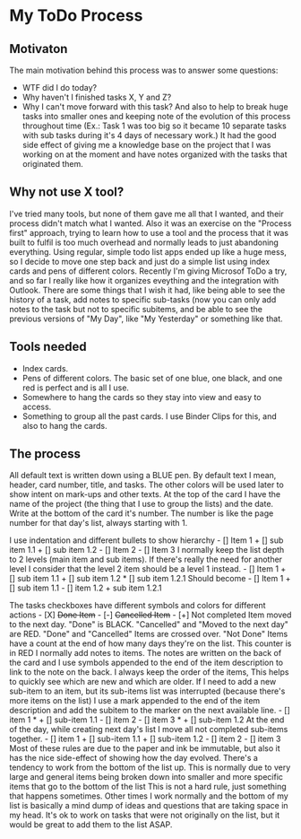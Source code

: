 # My ToDo Process
## Motivaton
The main motivation behind this process was to answer some questions:
- WTF did I do today?
- Why haven't I finished tasks X, Y and Z?
- Why I can't move forward with this task?
And also to help to break huge tasks into smaller ones and keeping note of the evolution of this process throughout time (Ex.:  Task 1 was too big so it became 10 separate tasks with sub tasks during it's 4 days of necessary work.)
It had the good side effect of giving me a knowledge base on the project that I was working on at the moment and have notes organized with the tasks that originated them.

## Why not use X tool?
I've tried many tools, but none of them gave me all that I wanted, and their process didn't match what I wanted.
Also it was an exercise on the "Process first" approach, trying to learn how to use a tool and the process that it was built to fulfil is too much overhead and normally leads to just abandoning everything.
Using regular, simple todo list apps ended up like a huge mess, so I decide to move one step back and just do a simple list using index cards and pens of different colors.
Recently I'm giving Microsof ToDo a try, and so far I really like how it organizes eveything and the integration with Outlook. There are some things that I wish it had, like being able to see the history of a task, add notes to specific sub-tasks (now you can only add notes to the task but not to specific subitems, and be able to see the previous versions of "My Day", like "My Yesterday" or something like that.

## Tools needed
- Index cards.
- Pens of different colors. The basic set of one blue, one black, and one red is perfect and is all I use.
- Somewhere to hang the cards so they stay into view and easy to access.
- Something to group all the past cards. I use Binder Clips for this, and also to hang the cards.

## The process
All default text is written down using a BLUE pen. By default text I mean, header, card number, title, and tasks. The other colors will be used later to show intent on mark-ups and other texts.
At the top of the card I have the name of the project (the thing that I use to group the lists) and the date. Write at the bottom of the card it's number. The number is like the page number for that day's list, always starting with 1.

I use indentation and different bullets to show hierarchy
    - [] Item 1
        + [] sub item 1.1
        + [] sub item 1.2
    - [] Item 2
    - [] Item 3
I normally keep the list depth to 2 levels (main item and sub items). If there's really the need for another level I consider that the level 2 item should be a level 1 instead.
    - [] Item 1
        + [] sub item 1.1
        + [] sub item 1.2
            * [] sub item 1.2.1
    Should become
    - [] Item 1
        + [] sub item 1.1
    - [] item 1.2
        + sub item 1.2.1


The tasks checkboxes have different symbols and colors for different actions
    - [X] ~~Done Item~~
    - [-] ~~Cancelled Item~~
    - [+] Not completed Item moved to the next day.
        "Done" is BLACK.
        "Cancelled" and "Moved to the next day" are RED.
        "Done" and "Cancelled" Items are crossed over.
        "Not Done" Items have a count at the end of how many days they're on the list. This counter is in RED
I normally add notes to items. The notes are written on the back of the card and I use symbols appended to the end of the item description to link to the note on the back.
I always keep the order of the items, This helps to quickly see which are new and which are older.
If I need to add a new sub-item to an item, but its sub-items list was interrupted (because there's more items on the list) I use a mark appended to the end of the item description and add the subitem to the marker on the next available line.
    - [] item 1 *
        + [] sub-item 1.1
    - [] item 2
    - [] item 3
    * + [] sub-item 1.2
At the end of the day, while creating next day's list I move all not completed sub-items together.
    - [] item 1
        + [] sub-item 1.1
        + [] sub-item 1.2
    - [] item 2
    - [] item 3
Most of these rules are due to the paper and ink be immutable, but also it has the nice side-effect of showing how the day evolved.
There's a tendency to work from the bottom of the list up. This is normally due to very large and general items being broken down into smaller and more specific items that go to the bottom of the list
This is not a hard rule, just something that happens sometimes. Other times I work normally and the bottom of my list is basically a mind dump of ideas and questions that are taking space in my head.
It's ok to work on tasks that were not originally on the list, but it would be great to add them to the list ASAP.
